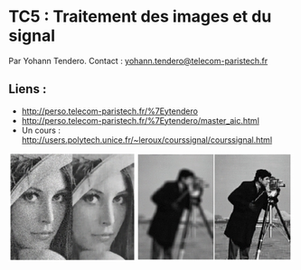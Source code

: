 # TC5 : Traitement des images et du signal

Par Yohann Tendero.
Contact : yohann.tendero@telecom-paristech.fr

## Liens :

- http://perso.telecom-paristech.fr/%7Eytendero
- http://perso.telecom-paristech.fr/%7Eytendero/master_aic.html
- Un cours : http://users.polytech.unice.fr/~leroux/courssignal/courssignal.html

![Signal](tc5.png)
